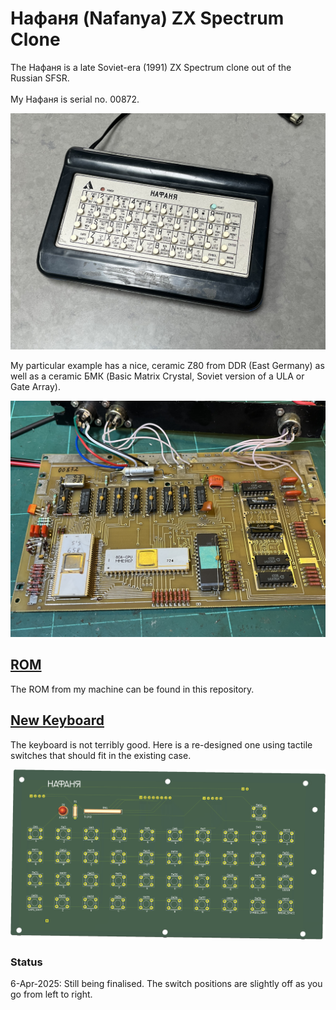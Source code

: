 # Нафаня (Nafanya) ZX Spectrum Clone
The Нафаня is a late Soviet-era (1991) ZX Spectrum clone out of the Russian SFSR.<br>  
My Нафаня is serial no. 00872.<br>

![Nafanya](/Images/Nafanya.jpeg)

My particular example has a nice, ceramic Z80 from DDR (East Germany) as well as a ceramic БМК (Basic Matrix Crystal, Soviet version of a ULA or Gate Array).<br>

![Nafanya motherboard](/Images/Nafanya_motherboard_modified.jpeg)

## [ROM](/ROM)
The ROM from my machine can be found in this repository.

## [New Keyboard](/Nafanya_Keyboard)
The keyboard is not terribly good. Here is a re-designed one using tactile switches that should fit in the existing case.<br>

![Modern Nafanya Keyboard](/Images/Nafanya_Keyboard_3D.png)

### Status
6-Apr-2025: Still being finalised. The switch positions are slightly off as you go from left to right.
